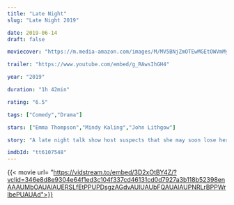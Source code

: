 ```yaml
---
title: "Late Night"
slug: "Late Night 2019"

date: 2019-06-14
draft: false

moviecover: "https://m.media-amazon.com/images/M/MV5BNjZmOTEwMGEtOWVmMy00Njg4LWI1OGEtMGYwN2VmYzJiYzAzXkEyXkFqcGdeQXVyODE1MjMyNzI@._V1_UX182_CR0,0,182,268_AL_.jpg"

trailer: "https://www.youtube.com/embed/g_RAwsIhGH4"

year: "2019"

duration: "1h 42min"

rating: "6.5"

tags: ["Comedy","Drama"]

stars: ["Emma Thompson","Mindy Kaling","John Lithgow"]

story: "A late night talk show host suspects that she may soon lose her long-running show."

imdbId: "tt6107548"
---
```


{{< movie url= "https://vidstream.to/embed/3D2xOtBY4Z/?vclid=346e8d8e9304e64f1ed3c104f337cd46131cd0d7927a3b118b52398enAAAUMbOAUAlAUERSLfEtPPUPDsgzAGdvAUlUAUbFQAUAlAUPNRLrBPPWrlbePUAUAd">}}
